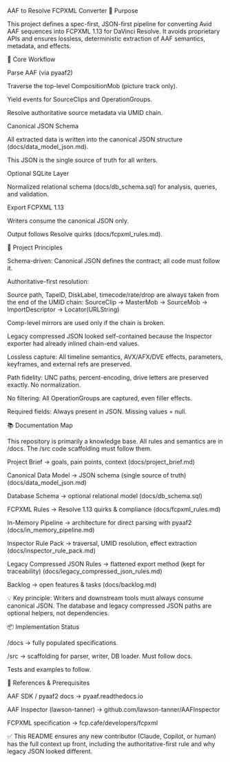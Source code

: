 AAF to Resolve FCPXML Converter
🎯 Purpose

This project defines a spec-first, JSON-first pipeline for converting Avid AAF sequences into FCPXML 1.13 for DaVinci Resolve.
It avoids proprietary APIs and ensures lossless, deterministic extraction of AAF semantics, metadata, and effects.

🔑 Core Workflow

Parse AAF (via pyaaf2)

Traverse the top-level CompositionMob (picture track only).

Yield events for SourceClips and OperationGroups.

Resolve authoritative source metadata via UMID chain.

Canonical JSON Schema

All extracted data is written into the canonical JSON structure (docs/data_model_json.md).

This JSON is the single source of truth for all writers.

Optional SQLite Layer

Normalized relational schema (docs/db_schema.sql) for analysis, queries, and validation.

Export FCPXML 1.13

Writers consume the canonical JSON only.

Output follows Resolve quirks (docs/fcpxml_rules.md).

📖 Project Principles

Schema-driven: Canonical JSON defines the contract; all code must follow it.

Authoritative-first resolution:

Source path, TapeID, DiskLabel, timecode/rate/drop are always taken from the end of the UMID chain:
SourceClip → MasterMob → SourceMob → ImportDescriptor → Locator(URLString)

Comp-level mirrors are used only if the chain is broken.

Legacy compressed JSON looked self-contained because the Inspector exporter had already inlined chain-end values.

Lossless capture: All timeline semantics, AVX/AFX/DVE effects, parameters, keyframes, and external refs are preserved.

Path fidelity: UNC paths, percent-encoding, drive letters are preserved exactly. No normalization.

No filtering: All OperationGroups are captured, even filler effects.

Required fields: Always present in JSON. Missing values = null.

📚 Documentation Map

This repository is primarily a knowledge base.
All rules and semantics are in /docs. The /src code scaffolding must follow them.

Project Brief → goals, pain points, context (docs/project_brief.md)

Canonical Data Model → JSON schema (single source of truth) (docs/data_model_json.md)

Database Schema → optional relational model (docs/db_schema.sql)

FCPXML Rules → Resolve 1.13 quirks & compliance (docs/fcpxml_rules.md)

In-Memory Pipeline → architecture for direct parsing with pyaaf2 (docs/in_memory_pipeline.md)

Inspector Rule Pack → traversal, UMID resolution, effect extraction (docs/inspector_rule_pack.md)

Legacy Compressed JSON Rules → flattened export method (kept for traceability) (docs/legacy_compressed_json_rules.md)

Backlog → open features & tasks (docs/backlog.md)

💡 Key principle: Writers and downstream tools must always consume canonical JSON.
The database and legacy compressed JSON paths are optional helpers, not dependencies.

📦 Implementation Status

/docs → fully populated specifications.

/src → scaffolding for parser, writer, DB loader. Must follow docs.

Tests and examples to follow.

🔗 References & Prerequisites

AAF SDK / pyaaf2 docs → pyaaf.readthedocs.io

AAF Inspector (lawson-tanner) → github.com/lawson-tanner/AAFInspector

FCPXML specification → fcp.cafe/developers/fcpxml

✅ This README ensures any new contributor (Claude, Copilot, or human) has the full context up front, including the authoritative-first rule and why legacy JSON looked different.
